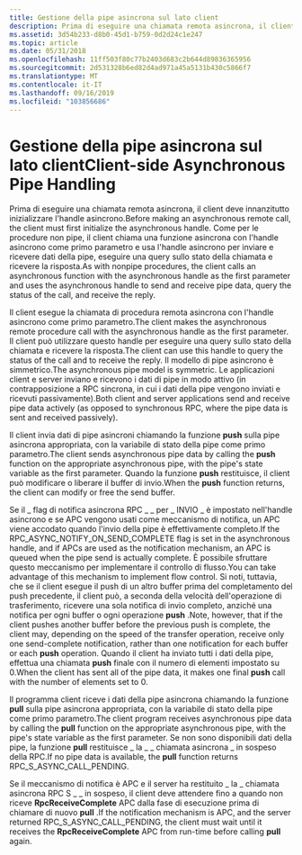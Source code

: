 ```yaml
---
title: Gestione della pipe asincrona sul lato client
description: Prima di eseguire una chiamata remota asincrona, il client deve innanzitutto inizializzare l'handle asincrono.
ms.assetid: 3d54b233-d8b0-45d1-b759-0d2d24c1e247
ms.topic: article
ms.date: 05/31/2018
ms.openlocfilehash: 11ff503f80c77b2403d683c2b644d89836365956
ms.sourcegitcommit: 2d531328b6ed82d4ad971a45a5131b430c5866f7
ms.translationtype: MT
ms.contentlocale: it-IT
ms.lasthandoff: 09/16/2019
ms.locfileid: "103856686"
---
```

# <a name="client-side-asynchronous-pipe-handling"></a><span data-ttu-id="f1e03-103">Gestione della pipe asincrona sul lato client</span><span class="sxs-lookup"><span data-stu-id="f1e03-103">Client-side Asynchronous Pipe Handling</span></span>

<span data-ttu-id="f1e03-104">Prima di eseguire una chiamata remota asincrona, il client deve innanzitutto inizializzare l'handle asincrono.</span><span class="sxs-lookup"><span data-stu-id="f1e03-104">Before making an asynchronous remote call, the client must first initialize the asynchronous handle.</span></span> <span data-ttu-id="f1e03-105">Come per le procedure non pipe, il client chiama una funzione asincrona con l'handle asincrono come primo parametro e usa l'handle asincrono per inviare e ricevere dati della pipe, eseguire una query sullo stato della chiamata e ricevere la risposta.</span><span class="sxs-lookup"><span data-stu-id="f1e03-105">As with nonpipe procedures, the client calls an asynchronous function with the asynchronous handle as the first parameter and uses the asynchronous handle to send and receive pipe data, query the status of the call, and receive the reply.</span></span>

<span data-ttu-id="f1e03-106">Il client esegue la chiamata di procedura remota asincrona con l'handle asincrono come primo parametro.</span><span class="sxs-lookup"><span data-stu-id="f1e03-106">The client makes the asynchronous remote procedure call with the asynchronous handle as the first parameter.</span></span> <span data-ttu-id="f1e03-107">Il client può utilizzare questo handle per eseguire una query sullo stato della chiamata e ricevere la risposta.</span><span class="sxs-lookup"><span data-stu-id="f1e03-107">The client can use this handle to query the status of the call and to receive the reply.</span></span> <span data-ttu-id="f1e03-108">Il modello di pipe asincrono è simmetrico.</span><span class="sxs-lookup"><span data-stu-id="f1e03-108">The asynchronous pipe model is symmetric.</span></span> <span data-ttu-id="f1e03-109">Le applicazioni client e server inviano e ricevono i dati di pipe in modo attivo (in contrapposizione a RPC sincrona, in cui i dati della pipe vengono inviati e ricevuti passivamente).</span><span class="sxs-lookup"><span data-stu-id="f1e03-109">Both client and server applications send and receive pipe data actively (as opposed to synchronous RPC, where the pipe data is sent and received passively).</span></span>

<span data-ttu-id="f1e03-110">Il client invia dati di pipe asincroni chiamando la funzione **push** sulla pipe asincrona appropriata, con la variabile di stato della pipe come primo parametro.</span><span class="sxs-lookup"><span data-stu-id="f1e03-110">The client sends asynchronous pipe data by calling the **push** function on the appropriate asynchronous pipe, with the pipe's state variable as the first parameter.</span></span> <span data-ttu-id="f1e03-111">Quando la funzione **push** restituisce, il client può modificare o liberare il buffer di invio.</span><span class="sxs-lookup"><span data-stu-id="f1e03-111">When the **push** function returns, the client can modify or free the send buffer.</span></span>

<span data-ttu-id="f1e03-112">Se il \_ flag di notifica asincrona RPC \_ \_ per \_ INVIO \_ è impostato nell'handle asincrono e se APC vengono usati come meccanismo di notifica, un APC viene accodato quando l'invio della pipe è effettivamente completo.</span><span class="sxs-lookup"><span data-stu-id="f1e03-112">If the RPC\_ASYNC\_NOTIFY\_ON\_SEND\_COMPLETE flag is set in the asynchronous handle, and if APCs are used as the notification mechanism, an APC is queued when the pipe send is actually complete.</span></span> <span data-ttu-id="f1e03-113">È possibile sfruttare questo meccanismo per implementare il controllo di flusso.</span><span class="sxs-lookup"><span data-stu-id="f1e03-113">You can take advantage of this mechanism to implement flow control.</span></span> <span data-ttu-id="f1e03-114">Si noti, tuttavia, che se il client esegue il push di un altro buffer prima del completamento del push precedente, il client può, a seconda della velocità dell'operazione di trasferimento, ricevere una sola notifica di invio completo, anziché una notifica per ogni buffer o ogni operazione **push** .</span><span class="sxs-lookup"><span data-stu-id="f1e03-114">Note, however, that if the client pushes another buffer before the previous push is complete, the client may, depending on the speed of the transfer operation, receive only one send-complete notification, rather than one notification for each buffer or each **push** operation.</span></span> <span data-ttu-id="f1e03-115">Quando il client ha inviato tutti i dati della pipe, effettua una chiamata **push** finale con il numero di elementi impostato su 0.</span><span class="sxs-lookup"><span data-stu-id="f1e03-115">When the client has sent all of the pipe data, it makes one final **push** call with the number of elements set to 0.</span></span>

<span data-ttu-id="f1e03-116">Il programma client riceve i dati della pipe asincrona chiamando la funzione **pull** sulla pipe asincrona appropriata, con la variabile di stato della pipe come primo parametro.</span><span class="sxs-lookup"><span data-stu-id="f1e03-116">The client program receives asynchronous pipe data by calling the **pull** function on the appropriate asynchronous pipe, with the pipe's state variable as the first parameter.</span></span> <span data-ttu-id="f1e03-117">Se non sono disponibili dati della pipe, la funzione **pull** restituisce \_ la \_ \_ chiamata asincrona \_ in sospeso della RPC.</span><span class="sxs-lookup"><span data-stu-id="f1e03-117">If no pipe data is available, the **pull** function returns RPC\_S\_ASYNC\_CALL\_PENDING.</span></span>

<span data-ttu-id="f1e03-118">Se il meccanismo di notifica è APC e il server ha restituito \_ la \_ chiamata asincrona RPC S \_ \_ in sospeso, il client deve attendere fino a quando non riceve **RpcReceiveComplete** APC dalla fase di esecuzione prima di chiamare di nuovo **pull** .</span><span class="sxs-lookup"><span data-stu-id="f1e03-118">If the notification mechanism is APC, and the server returned RPC\_S\_ASYNC\_CALL\_PENDING, the client must wait until it receives the **RpcReceiveComplete** APC from run-time before calling **pull** again.</span></span>

 

 




